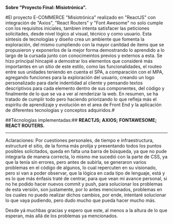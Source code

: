 **Sobre "Proyecto Final: Misiotrónica".**

#El proyecto E-COMMERCE "Misiotrónica" realizado en "ReactJS" con integración de "Axios", "React Routers" y "Font Awesome" no solo cumple con los requisitos iniciales, tambien intenta satisfacer las peticiones solicitades, desde nivel lógico al visual, técnico y como usuario. Esta síntesis de tecnologías y diseño crea un ambiente que fomenta la exploración, del mismo cumpliendo con la mayor canitdad de items que se propusieron y exponerlos de la mejor forma demostrando lo aprendido a lo largo de la cursada junto con conocimeintos previos y externos a esta. Se hizo principal hincapié a demostrar los elementos que consideré más importantes en un sitio de este estilo, como las funcionalidades, el routeo entre sus unidades teniendo en cuenta el SPA, a comparación con el MPA, agregando funciones para la exploración del usuario, creando un logo personalizado para darle indentidad al cliente y pensando textos descriptivos para cada elemento dentro de sus componentes, del código y finalmente de lo que se va a ver al renderizar la web.
En resumen, se ha tratado de cumplir todo pero haciendo priorizando lo que refleja más el espiritu de aprendizaje y evolución en el area de Front End y la aplicación de diferentes tecnologías y conceptos adquiridos.#

##Técnologías implementadas:##
**REACTJS;**
**AXIOS;**
**FONTAWESOME;**
**REACT ROUTERS.**

--------------------------

Aclaraciones:
Por cuestiones personales, de tiempo e infraestructura, estructuré el sitio, de la forma más prolija y presentando todos los puntos posibles solicitados, queda en falta una barra de búsqueda, ya que no pude integrarla de manera correcta, lo mismo me sucedió con la parte de CSS, ya que la tenía sin errores, pero antes de subirla, se generaron varios problemas en el código de algunos, lo cual repercuten en su visionado, pero si van a poder observar, que la lógica en cada tipo de lenguaje, está y es lo que más énfasis traté de centrar, para que vean mi avance personal, si no he podido hacer nuevos commit y push, para solucionar los problemas de esta versión, son justamente, por lo antes mencionados, problemas en los cuales no puedo realizar dichos cambios, por ende, intentaré solucionar lo que vaya pudiendo, pero dudo mucho que pueda hacer mucho más.

Desde yá muchbas gracias y espero que este, al menos a la altura de lo que esperan, más allá de los problemas ya mencionados.
